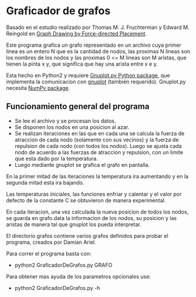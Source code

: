 # Graficador de grafos 

Basado en el estudio realizado por Thomas M. J. Fruchterman y Edward M. Reingold en [Graph  Drawing  by  Force-directed  Placement](http://www.stat.cmu.edu/~brian/780/bibliography/00%20layout%20and%20rendering/fruchterman-reingold.pdf).

Este programa grafica un grafo representado en un archivo cuya primer linea es un entero N que es la
cantidad de nodos, las proximas N lineas son los nombres de los nodos y las proximas 0 <= M lineas
son M aristas, que tienen la pinta x y, que significa que hay una arista entre x e y.
 
Esta hecho en Python2 y requiere [Gnuplot.py Python package](http://gnuplot-py.sourceforge.net/),
que implementa la comunicacion con [gnuplot](http://www.gnuplot.info/) (también requerido). Gnuplot.py necesita [NumPy package](http://www.numpy.org/).

## Funcionamiento general del programa

* Se lee el archivo y se procesan los datos.
* Se disponen los nodos en una posicion al azar.
* Se realizan iteraciones en las que en cada una se calcula la fuerza de atraccion de cada nodo (solamente con sus vecinos) y la fuerza de repulsion de cada nodo (con todos los nodos). Luego se ajusta cada nodo de acuerdo a las fuerzas de atraccion y repulsion, con un limite que esta dado por la temperatura.
* Luego mediante gnuplot se grafica el grafo en pantalla.


En la primer mitad de las iteraciones la temperatura ira aumentando y en la segunda mitad esta ira bajando.

Las temperaturas iniciales, las funciones enfriar y calentar y el valor por defecto de la constante C se obtuvieron de manera experimental.

En cada iteracion, una vez calculada la nueva posicion de todos los nodos, se guarda en grafo.data la informacion de los nodos, su posicion y las aristas de manera tal que gnuplot los pueda interpretar.

El directorio grafos contiene varios grafos definidos para probar el programa, creados por Damian Ariel.

Para correr el programa basta con:
* python2 GraficadorDeGrafos.py GRAFO

Para obtener mas ayuda de los parametros opcionales use:
* python2 GraficadorDeGrafos.py -h

